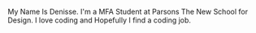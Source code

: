 My Name Is Denisse. 
I'm a MFA Student at Parsons The New School for Design. 
I love coding and Hopefully I find a coding job. 
